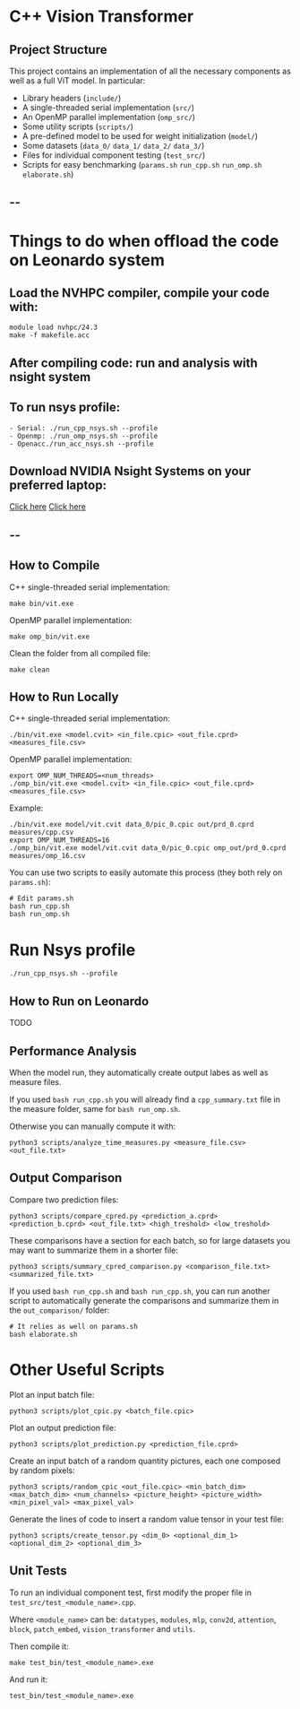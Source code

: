 # C++ Vision Transformer

## Project Structure

This project contains an implementation of all the necessary components as well as a full ViT model. In particular:
- Library headers (`include/`)
- A single-threaded serial implementation (`src/`)
- An OpenMP parallel implementation (`omp_src/`)
- Some utility scripts (`scripts/`)
- A pre-defined model to be used for weight initialization (`model/`)
- Some datasets (`data_0/` `data_1/` `data_2/` `data_3/`)
- Files for individual component testing (`test_src/`)
- Scripts for easy benchmarking (`params.sh` `run_cpp.sh` `run_omp.sh` `elaborate.sh`)

## --
# Things to do when offload the code on Leonardo system 

## Load the NVHPC compiler, compile your code with: 
```
module load nvhpc/24.3
make -f makefile.acc
```

## After compiling code: run and analysis with nsight system

## To run nsys profile:
```
- Serial: ./run_cpp_nsys.sh --profile 
- Openmp: ./run_omp_nsys.sh --profile
- Openacc./run_acc_nsys.sh --profile
```

## Download NVIDIA Nsight Systems on your preferred laptop:

<a href="https://developer.nvidia.com/nsight-systems/get-started" target="_blank">Click here</a>
[Click here](https://developer.nvidia.com/nsight-systems/get-started)


## --


## How to Compile

C++ single-threaded serial implementation:
```
make bin/vit.exe
```

OpenMP parallel implementation:
```
make omp_bin/vit.exe
```

Clean the folder from all compiled file:
```
make clean
```

## How to Run Locally

C++ single-threaded serial implementation:
```
./bin/vit.exe <model.cvit> <in_file.cpic> <out_file.cprd> <measures_file.csv>
```

OpenMP parallel implementation:
```
export OMP_NUM_THREADS=<num_threads>
./omp_bin/vit.exe <model.cvit> <in_file.cpic> <out_file.cprd> <measures_file.csv>
```

Example:
```
./bin/vit.exe model/vit.cvit data_0/pic_0.cpic out/prd_0.cprd measures/cpp.csv
export OMP_NUM_THREADS=16
./omp_bin/vit.exe model/vit.cvit data_0/pic_0.cpic omp_out/prd_0.cprd measures/omp_16.csv
```

You can use two scripts to easily automate this process (they both rely on `params.sh`):
```
# Edit params.sh
bash run_cpp.sh
bash run_omp.sh
```

# Run Nsys profile 
```
./run_cpp_nsys.sh --profile
```


## How to Run on Leonardo

TODO

## Performance Analysis

When the model run, they automatically create output labes as well as measure files.

If you used `bash run_cpp.sh` you will already find a `cpp_summary.txt` file in the measure folder, same for `bash run_omp.sh`.

Otherwise you can manually compute it with:
```
python3 scripts/analyze_time_measures.py <measure_file.csv> <out_file.txt>
```

## Output Comparison

Compare two prediction files:
```
python3 scripts/compare_cpred.py <prediction_a.cprd> <prediction_b.cprd> <out_file.txt> <high_treshold> <low_treshold>
```

These comparisons have a section for each batch, so for large datasets you may want to summarize them in a shorter file:
```
python3 scripts/summary_cpred_comparison.py <comparison_file.txt> <summarized_file.txt>
```

If you used `bash run_cpp.sh` and `bash run_cpp.sh`, you can run another script to automatically generate the comparisons and summarize them
in the `out_comparison/` folder:
```
# It relies as well on params.sh
bash elaborate.sh
```

# Other Useful Scripts

Plot an input batch file:
```
python3 scripts/plot_cpic.py <batch_file.cpic>
```

Plot an output prediction file:
```
python3 scripts/plot_prediction.py <prediction_file.cprd>
```

Create an input batch of a random quantity pictures, each one composed by random pixels:
```
python3 scripts/random_cpic <out_file.cpic> <min_batch_dim> <max_batch_dim> <num_channels> <picture_height> <picture_width> <min_pixel_val> <max_pixel_val>
```

Generate the lines of code to insert a random value tensor in your test file:
```
python3 scripts/create_tensor.py <dim_0> <optional_dim_1> <optional_dim_2> <optional_dim_3>
```

## Unit Tests

To run an individual component test, first modify the proper file in `test_src/test_<module_name>.cpp`.

Where `<module_name>` can be: `datatypes`, `modules`, `mlp`, `conv2d`, `attention`, `block`, `patch_embed`, `vision_transformer` and `utils`.

Then compile it:
```
make test_bin/test_<module_name>.exe
```
And run it:
```
test_bin/test_<module_name>.exe
```
